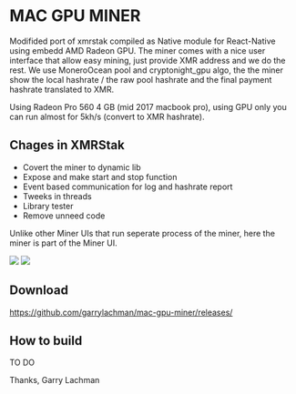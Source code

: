 # MAC GPU MINER
Modifided port of xmrstak compiled as Native module for React-Native using embedd AMD Radeon GPU.
The miner comes with a nice user interface that allow easy mining, just provide XMR address and we do the rest.
We use MoneroOcean pool and cryptonight_gpu algo, the the miner show the local hashrate / the raw pool hashrate and the final payment
hashrate translated to XMR.

Using Radeon Pro 560 4 GB (mid 2017 macbook pro), using GPU only you can run almost for 5kh/s (convert to XMR hashrate).

## Chages in XMRStak
* Covert the miner to dynamic lib
* Expose and make start and stop function
* Event based communication for log and hashrate report
* Tweeks in threads
* Library tester
* Remove unneed code

Unlike other Miner UIs that run seperate process of the miner, here the miner is 
part of the Miner UI.

![](https://i.imgur.com/jHvWEPV.png)
![](https://i.imgur.com/8hlXZhs.png)

## Download
https://github.com/garrylachman/mac-gpu-miner/releases/

## How to build
TO DO

Thanks,
Garry Lachman
